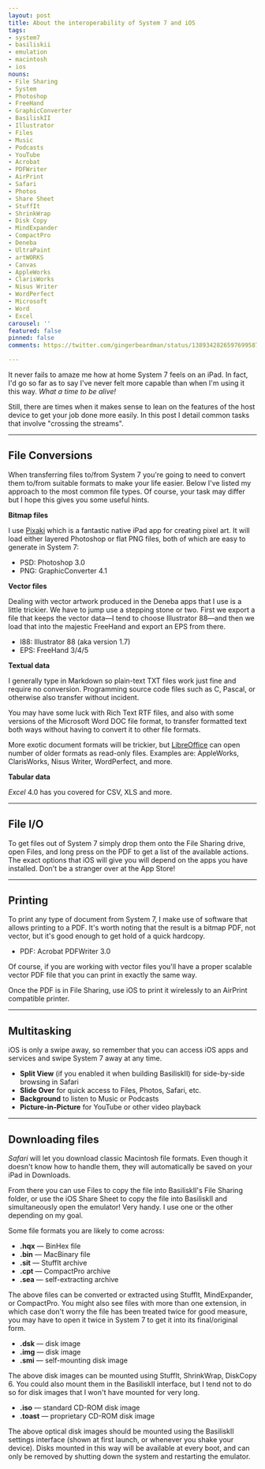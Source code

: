 ```yaml
---
layout: post
title: About the interoperability of System 7 and iOS
tags:
- system7
- basiliskii
- emulation
- macintosh
- ios
nouns:
- File Sharing
- System
- Photoshop
- FreeHand
- GraphicConverter
- BasiliskII
- Illustrator
- Files
- Music
- Podcasts
- YouTube
- Acrobat
- PDFWriter
- AirPrint
- Safari
- Photos
- Share Sheet
- StuffIt
- ShrinkWrap
- Disk Copy
- MindExpander
- CompactPro
- Deneba
- UltraPaint
- artWORKS
- Canvas
- AppleWorks
- ClarisWorks
- Nisus Writer
- WordPerfect
- Microsoft
- Word
- Excel
carousel: ''
featured: false
pinned: false
comments: https://twitter.com/gingerbeardman/status/1389342826597699587

---
```

It never fails to amaze me how at home System 7 feels on an iPad. In fact, I'd go so far as to say I've never felt more capable than when I'm using it this way. *What a time to be alive!*

Still, there are times when it makes sense to lean on the features of the host device to get your job done more easily. In this post I detail common tasks that involve "crossing the streams".

---

## File Conversions

When transferring files to/from System 7 you're going to need to convert them to/from suitable formats to make your life easier. Below I've listed my approach to the most common file types. Of course, your task may differ but I hope this gives you some useful hints.

**Bitmap files**

I use [Pixaki](https://pixaki.com) which is a fantastic native iPad app for creating pixel art. It will load either layered Photoshop or flat PNG files, both of which are easy to generate in System 7:

- PSD: Photoshop 3.0
- PNG: GraphicConverter 4.1

**Vector files**

Dealing with vector artwork produced in the Deneba apps that I use is a little trickier. We have to jump use a stepping stone or two. First we export a file that keeps the vector data—I tend to choose Illustrator 88—and then we load that into the majestic FreeHand and export an EPS from there.

- I88: Illustrator 88 (aka version 1.7)
- EPS: FreeHand 3/4/5

**Textual data**

I generally type in Markdown so plain-text TXT files work just fine and require no conversion. Programming source code files such as C, Pascal, or otherwise also transfer without incident.

You may have some luck with Rich Text RTF files, and also with some versions of the Microsoft Word DOC file format, to transfer formatted text both ways without having to convert it to other file formats.

More exotic document formats will be trickier, but [LibreOffice](https://www.libreoffice.org) can open number of older formats as read-only files. Examples are: AppleWorks, ClarisWorks, Nisus Writer, WordPerfect, and more.

**Tabular data**

*Excel* 4.0 has you covered for CSV, XLS and more.

---

## File I/O

To get files out of System 7 simply drop them onto the File Sharing drive, open Files, and long press on the PDF to get a list of the available actions. The exact options that iOS will give you will depend on the apps you have installed. Don't be a stranger over at the App Store!

---

## Printing

To print any type of document from System 7, I make use of software that allows printing to a PDF. It's worth noting that the result is a bitmap PDF, not vector, but it's good enough to get hold of a quick hardcopy.

- PDF: Acrobat PDFWriter 3.0

Of course, if you are working with vector files you'll have a proper scalable vector PDF file that you can print in exactly the same way.

Once the PDF is in File Sharing, use iOS to print it wirelessly to an AirPrint compatible printer.

---

## Multitasking

iOS is only a swipe away, so remember that you can access iOS apps and services and swipe System 7 away at any time.

- **Split View** (if you enabled it when building BasiliskII) for side-by-side browsing in Safari
- **Slide Over** for quick access to Files, Photos, Safari, etc.
- **Background** to listen to Music or Podcasts
- **Picture-in-Picture** for YouTube or other video playback

---

## Downloading files

*Safari* will let you download classic Macintosh file formats. Even though it doesn't know how to handle them, they will automatically be saved on your iPad in Downloads.

From there you can use Files to copy the file into BasiliskII's File Sharing folder, or use the iOS Share Sheet to copy the file into BasiliskII and simultaneously open the emulator! Very handy. I use one or the other depending on my goal.

Some file formats you are likely to come across:

- **.hqx** — BinHex file
- **.bin** — MacBinary file
- **.sit** — StuffIt archive
- **.cpt** — CompactPro archive
- **.sea** — self-extracting archive

The above files can be converted or extracted using StuffIt, MindExpander, or CompactPro. You might also see files with more than one extension, in which case don't worry the file has been treated twice for good measure, you may have to open it twice in System 7 to get it into its final/original form.

- **.dsk** — disk image
- **.img** — disk image
- **.smi** — self-mounting disk image

The above disk images can be mounted using StuffIt, ShrinkWrap, DiskCopy 6. You could also mount them in the BasiliskII interface, but I tend not to do so for disk images that I won't have mounted for very long.

- **.iso** — standard CD-ROM disk image
- **.toast** — proprietary CD-ROM disk image

The above optical disk images should be mounted using the BasiliskII settings interface (shown at first launch, or whenever you shake your device). Disks mounted in this way will be available at every boot, and can only be removed by shutting down the system and restarting the emulator.